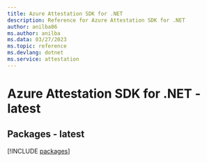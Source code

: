 ```yaml
---
title: Azure Attestation SDK for .NET
description: Reference for Azure Attestation SDK for .NET
author: anilba06
ms.author: anilba
ms.data: 03/27/2023
ms.topic: reference
ms.devlang: dotnet
ms.service: attestation
---
```

# Azure Attestation SDK for .NET - latest
## Packages - latest
[!INCLUDE [packages](attestation-index.md)]